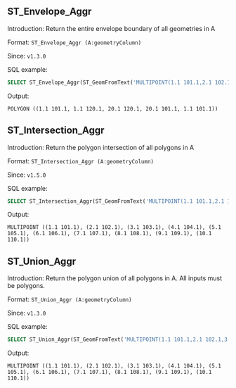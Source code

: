 ## ST_Envelope_Aggr

Introduction: Return the entire envelope boundary of all geometries in A

Format: `ST_Envelope_Aggr (A:geometryColumn)`

Since: `v1.3.0`

SQL example:

```sql
SELECT ST_Envelope_Aggr(ST_GeomFromText('MULTIPOINT(1.1 101.1,2.1 102.1,3.1 103.1,4.1 104.1,5.1 105.1,6.1 106.1,7.1 107.1,8.1 108.1,9.1 109.1,10.1 110.1)'))
```

Output:

```
POLYGON ((1.1 101.1, 1.1 120.1, 20.1 120.1, 20.1 101.1, 1.1 101.1))
```

## ST_Intersection_Aggr

Introduction: Return the polygon intersection of all polygons in A

Format: `ST_Intersection_Aggr (A:geometryColumn)`

Since: `v1.5.0`

SQL example:

```sql
SELECT ST_Intersection_Aggr(ST_GeomFromText('MULTIPOINT(1.1 101.1,2.1 102.1,3.1 103.1,4.1 104.1,5.1 105.1,6.1 106.1,7.1 107.1,8.1 108.1,9.1 109.1,10.1 110.1)'))
```

Output:

```
MULTIPOINT ((1.1 101.1), (2.1 102.1), (3.1 103.1), (4.1 104.1), (5.1 105.1), (6.1 106.1), (7.1 107.1), (8.1 108.1), (9.1 109.1), (10.1 110.1))
```

## ST_Union_Aggr

Introduction: Return the polygon union of all polygons in A. All inputs must be polygons.

Format: `ST_Union_Aggr (A:geometryColumn)`

Since: `v1.3.0`

SQL example:

```sql
SELECT ST_Union_Aggr(ST_GeomFromText('MULTIPOINT(1.1 101.1,2.1 102.1,3.1 103.1,4.1 104.1,5.1 105.1,6.1 106.1,7.1 107.1,8.1 108.1,9.1 109.1,10.1 110.1)'))
```

Output:

```
MULTIPOINT ((1.1 101.1), (2.1 102.1), (3.1 103.1), (4.1 104.1), (5.1 105.1), (6.1 106.1), (7.1 107.1), (8.1 108.1), (9.1 109.1), (10.1 110.1))
```